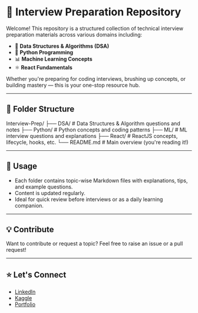 # 💼 Interview Preparation Repository

Welcome! This repository is a structured collection of technical interview preparation materials across various domains including:

- 🔢 **Data Structures & Algorithms (DSA)**
- 🐍 **Python Programming**
- 📊 **Machine Learning Concepts**
- ⚛️ **React Fundamentals**

Whether you're preparing for coding interviews, brushing up concepts, or building mastery — this is your one-stop resource hub.

---

## 📁 Folder Structure

Interview-Prep/
├── DSA/ # Data Structures & Algorithm questions and notes
├── Python/ # Python concepts and coding patterns
├── ML/ # ML interview questions and explanations
├── React/ # ReactJS concepts, lifecycle, hooks, etc.
└── README.md # Main overview (you're reading it!)


---

## 📌 Usage

- Each folder contains topic-wise Markdown files with explanations, tips, and example questions.
- Content is updated regularly.
- Ideal for quick review before interviews or as a daily learning companion.

---

## 💡 Contribute

Want to contribute or request a topic? Feel free to raise an issue or a pull request!

---

## ⭐ Let's Connect

- [LinkedIn](https://www.linkedin.com/in/mahira-banu/)
- [Kaggle](https://www.kaggle.com/mahiradev)
- [Portfolio](https://mahirabanu.com) 
